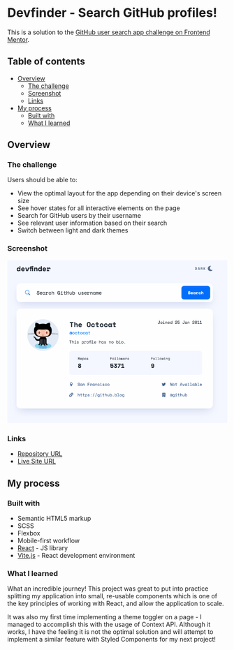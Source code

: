 # Devfinder - Search GitHub profiles!

This is a solution to the [GitHub user search app challenge on Frontend Mentor](https://www.frontendmentor.io/challenges/github-user-search-app-Q09YOgaH6).

## Table of contents

- [Overview](#overview)
  - [The challenge](#the-challenge)
  - [Screenshot](#screenshot)
  - [Links](#links)
- [My process](#my-process)
  - [Built with](#built-with)
  - [What I learned](#what-i-learned)

## Overview

### The challenge

Users should be able to:

- View the optimal layout for the app depending on their device's screen size
- See hover states for all interactive elements on the page
- Search for GitHub users by their username
- See relevant user information based on their search
- Switch between light and dark themes

### Screenshot

![](./.github/final-screenshot.png)

### Links

- [Repository URL](https://github.com/humbruno/devfinder)
- [Live Site URL](https://devfinder.brunosantos.dev/)

## My process

### Built with

- Semantic HTML5 markup
- SCSS
- Flexbox
- Mobile-first workflow
- [React](https://reactjs.org/) - JS library
- [Vite.js](https://vitejs.dev/) - React development environment

### What I learned

What an incredible journey! This project was great to put into practice splitting my application into small, re-usable components which is one of the key principles of working with React, and allow the application to scale.

It was also my first time implementing a theme toggler on a page - I managed to accomplish this with the usage of Context API. Although it works, I have the feeling it is not the optimal solution and will attempt to implement a similar feature with Styled Components for my next project!
